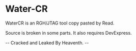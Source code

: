 # Water-CR


WaterCR is an RGH/JTAG tool copy pasted by Read.

Source is broken in some parts. It also requires DevExpress.

-- Cracked and Leaked By Heaventh. --
